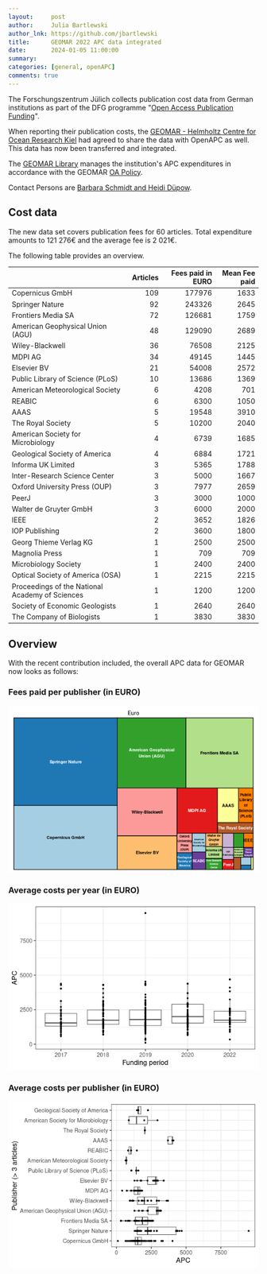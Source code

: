 ```yaml
---
layout:     post
author:     Julia Bartlewski
author_lnk: https://github.com/jbartlewski
title:      GEOMAR 2022 APC data integrated
date:       2024-01-05 11:00:00
summary:    
categories: [general, openAPC]
comments: true
---
```





The Forschungszentrum Jülich collects publication cost data from German institutions as part of the DFG programme "[Open Access Publication Funding](https://www.fz-juelich.de/en/zb/open-science/open-access/monitoring-dfg-oa-publication-funding)".

When reporting their publication costs, the [GEOMAR - Helmholtz Centre for Ocean Research Kiel](https://www.geomar.de/en/) had agreed to share the data with OpenAPC as well. This data has now been transferred and integrated.

The [GEOMAR Library](https://www.geomar.de/en/bibliothek) manages the institution's APC expenditures in accordance with the GEOMAR [OA Policy](http://oceanrep.geomar.de/oa.html).

Contact Persons are [Barbara Schmidt and Heidi Düpow](mailto:bibliotheksleitung@geomar.de).

## Cost data



The new data set covers publication fees for 60 articles. Total expenditure amounts to 121 276€ and the average fee is 2 021€.

The following table provides an overview. 



|                                                | Articles| Fees paid in EURO| Mean Fee paid|
|:-----------------------------------------------|--------:|-----------------:|-------------:|
|Copernicus GmbH                                 |      109|            177976|          1633|
|Springer Nature                                 |       92|            243326|          2645|
|Frontiers Media SA                              |       72|            126681|          1759|
|American Geophysical Union (AGU)                |       48|            129090|          2689|
|Wiley-Blackwell                                 |       36|             76508|          2125|
|MDPI AG                                         |       34|             49145|          1445|
|Elsevier BV                                     |       21|             54008|          2572|
|Public Library of Science (PLoS)                |       10|             13686|          1369|
|American Meteorological Society                 |        6|              4208|           701|
|REABIC                                          |        6|              6300|          1050|
|AAAS                                            |        5|             19548|          3910|
|The Royal Society                               |        5|             10200|          2040|
|American Society for Microbiology               |        4|              6739|          1685|
|Geological Society of America                   |        4|              6884|          1721|
|Informa UK Limited                              |        3|              5365|          1788|
|Inter-Research Science Center                   |        3|              5000|          1667|
|Oxford University Press (OUP)                   |        3|              7977|          2659|
|PeerJ                                           |        3|              3000|          1000|
|Walter de Gruyter GmbH                          |        3|              6000|          2000|
|IEEE                                            |        2|              3652|          1826|
|IOP Publishing                                  |        2|              3600|          1800|
|Georg Thieme Verlag KG                          |        1|              2500|          2500|
|Magnolia Press                                  |        1|               709|           709|
|Microbiology Society                            |        1|              2400|          2400|
|Optical Society of America (OSA)                |        1|              2215|          2215|
|Proceedings of the National Academy of Sciences |        1|              1200|          1200|
|Society of Economic Geologists                  |        1|              2640|          2640|
|The Company of Biologists                       |        1|              3830|          3830|



## Overview

With the recent contribution included, the overall APC data for GEOMAR now looks as follows:

### Fees paid per publisher (in EURO)

![plot of chunk tree_geomar_2024_01_05_full](/figure/tree_geomar_2024_01_05_full-1.png)

###  Average costs per year (in EURO)

![plot of chunk box_geomar_2024_01_05_year_full](/figure/box_geomar_2024_01_05_year_full-1.png)

###  Average costs per publisher (in EURO)

![plot of chunk box_geomar_2024_01_05_publisher_full](/figure/box_geomar_2024_01_05_publisher_full-1.png)
